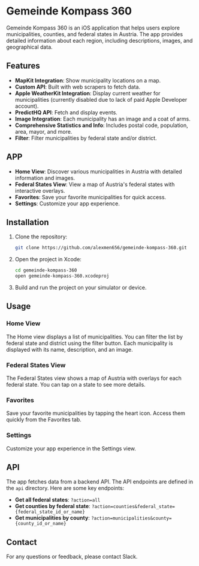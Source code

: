 # Gemeinde Kompass 360

Gemeinde Kompass 360 is an iOS application that helps users explore municipalities, counties, and federal states in Austria. The app provides detailed information about each region, including descriptions, images, and geographical data.

## Features
- **MapKit Integration**: Show municipality locations on a map.
- **Custom API**: Built with web scrapers to fetch data.
- **Apple WeatherKit Integration**: Display current weather for municipalities (currently disabled due to lack of paid Apple Developer account).
- **PredictHQ API**: Fetch and display events.
- **Image Integration**: Each municipality has an image and a coat of arms.
- **Comprehensive Statistics and Info**: Includes postal code, population, area, mayor, and more.
- **Filter**: Filter municipalities by federal state and/or district.

## APP
- **Home View**: Discover various municipalities in Austria with detailed information and images.
- **Federal States View**: View a map of Austria's federal states with interactive overlays.
- **Favorites**: Save your favorite municipalities for quick access.
- **Settings**: Customize your app experience.

## Installation

1. Clone the repository:
    ```sh
    git clone https://github.com/alexmen656/gemeinde-kompass-360.git
    ```
2. Open the project in Xcode:
    ```sh
    cd gemeinde-kompass-360
    open gemeinde-kompass-360.xcodeproj
    ```
3. Build and run the project on your simulator or device.

## Usage

### Home View

The Home view displays a list of municipalities. You can filter the list by federal state and district using the filter button. Each municipality is displayed with its name, description, and an image.

### Federal States View

The Federal States view shows a map of Austria with overlays for each federal state. You can tap on a state to see more details.

### Favorites

Save your favorite municipalities by tapping the heart icon. Access them quickly from the Favorites tab.

### Settings

Customize your app experience in the Settings view.

## API

The app fetches data from a backend API. The API endpoints are defined in the `api` directory. Here are some key endpoints:

- **Get all federal states**: `?action=all`
- **Get counties by federal state**: `?action=counties&federal_state={federal_state_id_or_name}`
- **Get municipalities by county**: `?action=municipalities&county={county_id_or_name}`

## Contact

For any questions or feedback, please contact Slack.
